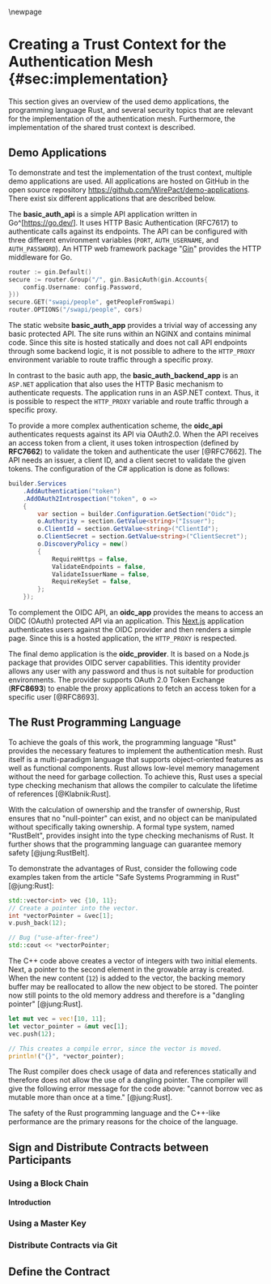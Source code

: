 \newpage

# Creating a Trust Context for the Authentication Mesh {#sec:implementation}

This section gives an overview of the used demo applications, the programming language Rust, and several security topics that are relevant for the implementation of the authentication mesh. Furthermore, the implementation of the shared trust context is described.

## Demo Applications

To demonstrate and test the implementation of the trust context, multiple demo applications are used. All applications are hosted on GitHub in the open source repository https://github.com/WirePact/demo-applications. There exist six different applications that are described below.

The **basic_auth_api** is a simple API application written in Go^[<https://go.dev/>]. It uses HTTP Basic Authentication (RFC7617) to authenticate calls against its endpoints. The API can be configured with three different environment variables (`PORT`, `AUTH_USERNAME`, and `AUTH_PASSWORD`). An HTTP web framework package "[Gin](https://github.com/gin-gonic/gin)" provides the HTTP middleware for Go.

```go
router := gin.Default()
secure := router.Group("/", gin.BasicAuth(gin.Accounts{
	config.Username: config.Password,
}))
secure.GET("swapi/people", getPeopleFromSwapi)
router.OPTIONS("/swapi/people", cors)
```

The static website **basic_auth_app** provides a trivial way of accessing any basic protected API. The site runs within an NGINX and contains minimal code. Since this site is hosted statically and does not call API endpoints through some backend logic, it is not possible to adhere to the `HTTP_PROXY` environment variable to route traffic through a specific proxy.

In contrast to the basic auth app, the **basic_auth_backend_app** is an `ASP.NET` application that also uses the HTTP Basic mechanism to authenticate requests. The application runs in an ASP.NET context. Thus, it is possible to respect the `HTTP_PROXY` variable and route traffic through a specific proxy.

To provide a more complex authentication scheme, the **oidc_api** authenticates requests against its API via OAuth2.0. When the API receives an access token from a client, it uses token introspection (defined by **RFC7662**) to validate the token and authenticate the user [@RFC7662]. The API needs an issuer, a client ID, and a client secret to validate the given tokens. The configuration of the C\# application is done as follows:

```csharp
builder.Services
    .AddAuthentication("token")
    .AddOAuth2Introspection("token", o =>
    {
        var section = builder.Configuration.GetSection("Oidc");
        o.Authority = section.GetValue<string>("Issuer");
        o.ClientId = section.GetValue<string>("ClientId");
        o.ClientSecret = section.GetValue<string>("ClientSecret");
        o.DiscoveryPolicy = new()
        {
            RequireHttps = false,
            ValidateEndpoints = false,
            ValidateIssuerName = false,
            RequireKeySet = false,
        };
    });
```

To complement the OIDC API, an **oidc_app** provides the means to access an OIDC (OAuth) protected API via an application. This [Next.js](https://nextjs.org/) application authenticates users against the OIDC provider and then renders a simple page. Since this is a hosted application, the `HTTP_PROXY` is respected.

The final demo application is the **oidc_provider**. It is based on a Node.js package that provides OIDC server capabilities. This identity provider allows any user with any password and thus is not suitable for production environments. The provider supports OAuth 2.0 Token Exchange (**RFC8693**) to enable the proxy applications to fetch an access token for a specific user [@RFC8693].

## The Rust Programming Language

To achieve the goals of this work, the programming language "Rust" provides the necessary features to implement the authentication mesh. Rust itself is a multi-paradigm language that supports object-oriented features as well as functional components. Rust allows low-level memory management without the need for garbage collection. To achieve this, Rust uses a special type checking mechanism that allows the compiler to calculate the lifetime of references [@Klabnik:Rust].

With the calculation of ownership and the transfer of ownership, Rust ensures that no "null-pointer" can exist, and no object can be manipulated without specifically taking ownership. A formal type system, named "RustBelt", provides insight into the type checking mechanisms of Rust. It further shows that the programming language can guarantee memory safety [@jung:RustBelt].

To demonstrate the advantages of Rust, consider the following code examples taken from the article "Safe Systems Programming in Rust" [@jung:Rust]:

```c++
std::vector<int> vec {10, 11};
// Create a pointer into the vector.
int *vectorPointer = &vec[1];
v.push_back(12);

// Bug ("use-after-free")
std::cout << *vectorPointer;
```

The C++ code above creates a vector of integers with two initial elements. Next, a pointer to the second element in the growable array is created. When the new content (`12`) is added to the vector, the backing memory buffer may be reallocated to allow the new object to be stored. The pointer now still points to the old memory address and therefore is a "dangling pointer" [@jung:Rust].

```rust
let mut vec = vec![10, 11];
let vector_pointer = &mut vec[1];
vec.push(12);

// This creates a compile error, since the vector is moved.
println!("{}", *vector_pointer);
```

The Rust compiler does check usage of data and references statically and therefore does not allow the use of a dangling pointer. The compiler will give the following error message for the code above: "cannot borrow vec as mutable more than once at a time." [@jung:Rust].

The safety of the Rust programming language and the C++-like performance are the primary reasons for the choice of the language.

## Sign and Distribute Contracts between Participants

### Using a Block Chain

#### Introduction

### Using a Master Key

### Distribute Contracts via Git

## Define the Contract
